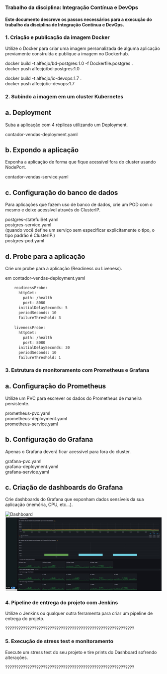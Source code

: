 ### Trabalho da disciplina: Integração Contínua e DevOps<br>
#### Este documento descreve os passos necessários para a execução do trabalho da disciplina de Integração Contínua e DevOps.

### 1. Criação e publicação da imagem Docker
Utilize o Docker para criar uma imagem personalizada de alguma aplicação previamente construída e publique a imagem no Dockerhub.

docker build -t alfecjo/bd-postgres:1.0 -f Dockerfile.postgres .<br>
docker push alfecjo/bd-postgres:1.0

docker build -t alfecjo/ic-devops:1.7 .<br>
docker push alfecjo/ic-devops:1.7

### 2. Subindo a imagem em um cluster Kubernetes
## a. Deployment
Suba a aplicação com 4 réplicas utilizando um Deployment.

contador-vendas-deployment.yaml

## b. Expondo a aplicação
Exponha a aplicação de forma que fique acessível fora do cluster usando NodePort.

contador-vendas-service.yaml

## c. Configuração do banco de dados
Para aplicações que fazem uso de banco de dados, crie um POD com o mesmo e deixe acessível através do ClusterIP.

postgres-statefulSet.yaml<br>
postgres-service.yaml<br>
(quando você define um serviço sem especificar explicitamente o tipo, o tipo padrão é ClusterIP.)<br>
postgres-pod.yaml

## d. Probe para a aplicação
Crie um probe para a aplicação (Readiness ou Liveness).

em contador-vendas-deployment.yaml
        
        readinessProbe:
          httpGet:
            path: /health
            port: 8080
          initialDelaySeconds: 5
          periodSeconds: 10
          failureThreshold: 3

        livenessProbe:
          httpGet:
            path: /health
            port: 8080
          initialDelaySeconds: 30
          periodSeconds: 10
          failureThreshold: 1

### 3. Estrutura de monitoramento com Prometheus e Grafana
## a. Configuração do Prometheus
Utilize um PVC para escrever os dados do Prometheus de maneira persistente.

prometheus-pvc.yaml<br>
prometheus-deployment.yaml<br>
prometheus-service.yaml

## b. Configuração do Grafana
Apenas o Grafana deverá ficar acessível para fora do cluster.

grafana-pvc.yaml<br>
grafana-deployment.yaml<br>
grafana-service.yaml

## c. Criação de dashboards do Grafana
Crie dashboards do Grafana que exponham dados sensíveis da sua aplicação (memória, CPU, etc...).

![Dashboard](dashboard.gif)
![Dashboard](dashboard.jpg)


### 4. Pipeline de entrega do projeto com Jenkins
Utilize o Jenkins ou qualquer outra ferramenta para criar um pipeline de entrega do projeto.

??????????????????????????????????????????????????????????

### 5. Execução de stress test e monitoramento
Execute um stress test do seu projeto e tire prints do Dashboard sofrendo alterações.

??????????????????????????????????????????????????????????
